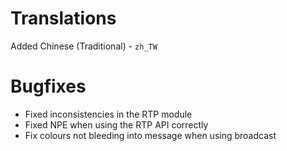 # Translations

Added Chinese (Traditional) - `zh_TW`

# Bugfixes

* Fixed inconsistencies in the RTP module
* Fixed NPE when using the RTP API correctly
* Fix colours not bleeding into message when using broadcast